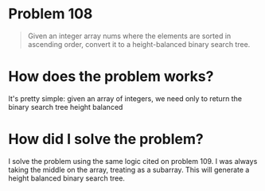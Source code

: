 # Problem 108

> Given an integer array nums where the elements are sorted in ascending order, convert it to a height-balanced binary search tree.

# How does the problem works?

It's pretty simple: given an array of integers, we need only to return the binary search tree height balanced

# How did I solve the problem?

I solve the problem using the same logic cited on problem 109. I was always taking the middle on the array, treating as a subarray. This will generate a height balanced binary search tree.

